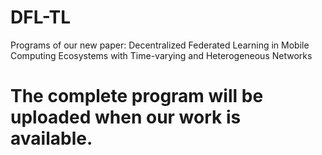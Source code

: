 # DFL-TL
Programs of our new paper: Decentralized Federated Learning in Mobile Computing Ecosystems with Time-varying and Heterogeneous Networks
# The complete program will be uploaded when our work is available.
